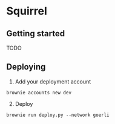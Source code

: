 # Squirrel

## Getting started

TODO

## Deploying

1. Add your deployment account

``` brownie accounts new dev ```

2. Deploy

``` brownie run deploy.py --network goerli ```